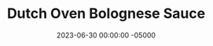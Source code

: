 ---
layout: post
title:  "Dutch Oven Bolognese Sauce"
date:   2023-06-30 00:00:00 -05000
categories: 
- Recipes
- Ground Meat
permalink: /recipes/bolognese
image: /assets/Food/Ground Meat/Bolognese/bolognese-cover.jpg
ing: bolognese-ing
facts: bolognese-facts
Prep: 30
Rest: 
Cook: 90
Source1: 
Source2: 
Description: My Bolognese recipe is a sauce that can honestly work as a meal on it own. It goes great over some pasta, or even zucchini noodles like above. It also serves as a great stew between the meat and all the vegetables.
Instructions: 
- Add vegetables (onion, garlic, carrots, and peppers) to a food processor and pulse until fine<br><br>

- Spray a dutch oven with oil, and cook the vegetables until soft over medium high heat until water has boiled off. Stir constantly. Remove to a bowl<br><br>

- Over medium high, add the meat into the pan and mash with a wooden spoon, mixing with the vegetables until meat is cooked and no pink remains. Stir constantly, and cook until water is evaporated and pan goes from hissing to cracking (this is the sound of the meat frying in it's own rendered fat)<br><br>

- Add the tomato puree and mix until fully combined. Pour in water. Scrape up the fond with your wooden spoon. Mix back in the vegetables. Add the spices (bouillon powder, oregano, basil, parsley, themy, garlic powder, and black pepper) and balsamic vinegar<br><br>

- Bring to a boil on high, then cover and let simmer simmer (reduce heat to medium-low).  Let cook for 30 minutes - 1 hour, stirring every 15 minutes<br><br>
- <center><img src="/assets/Food/Ground Meat/Bolognese/bolognese-6.jpg" alt="" class="instruction-image"></center><br>
---